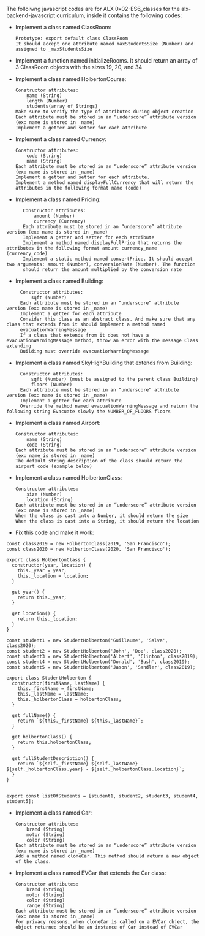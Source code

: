 The folloiwng javascript codes are for ALX 0x02-ES6_classes for the alx-backend-javascript curriculum, inside it contains the following codes:

* Implement a class named ClassRoom:


      Prototype: export default class ClassRoom
      It should accept one attribute named maxStudentsSize (Number) and assigned to _maxStudentsSize

* Implement a function named initializeRooms. It should return an array of 3 ClassRoom objects with the sizes 19, 20, and 34
* Implement a class named HolbertonCourse:


      Constructor attributes:
          name (String)
          length (Number)
          students(array of Strings)
      Make sure to verify the type of attributes during object creation
      Each attribute must be stored in an “underscore” attribute version (ex: name is stored in _name)
      Implement a getter and setter for each attribute

* Implement a class named Currency:


      Constructor attributes:
          code (String)
          name (String)
      Each attribute must be stored in an “underscore” attribute version (ex: name is stored in _name)
      Implement a getter and setter for each attribute.
      Implement a method named displayFullCurrency that will return the attributes in the following format name (code)

* Implement a class named Pricing:

```
      Constructor attributes:
          amount (Number)
          currency (Currency)
      Each attribute must be stored in an “underscore” attribute version (ex: name is stored in _name)
      Implement a getter and setter for each attribute
      Implement a method named displayFullPrice that returns the attributes in the following format amount currency_name (currency_code)
      Implement a static method named convertPrice. It should accept two arguments: amount (Number), conversionRate (Number). The function 
      should return the amount multiplied by the conversion rate
```

* Implement a class named Building:

```
     Constructor attributes:
         sqft (Number)
     Each attribute must be stored in an “underscore” attribute version (ex: name is stored in _name)
     Implement a getter for each attribute
     Consider this class as an abstract class. And make sure that any class that extends from it should implement a method named 
     evacuationWarningMessage
     If a class that extends from it does not have a evacuationWarningMessage method, throw an error with the message Class extending 
     Building must override evacuationWarningMessage
```

* Implement a class named SkyHighBuilding that extends from Building:

```
     Constructor attributes:
         sqft (Number) (must be assigned to the parent class Building)
         floors (Number)
     Each attribute must be stored in an “underscore” attribute version (ex: name is stored in _name)
     Implement a getter for each attribute
     Override the method named evacuationWarningMessage and return the following string Evacuate slowly the NUMBER_OF_FLOORS floors
```

* Implement a class named Airport:


      Constructor attributes:
          name (String)
          code (String)
      Each attribute must be stored in an “underscore” attribute version (ex: name is stored in _name)
      The default string description of the class should return the airport code (example below)

* Implement a class named HolbertonClass:



      Constructor attributes:
          size (Number)
          location (String)
      Each attribute must be stored in an “underscore” attribute version (ex: name is stored in _name)
      When the class is cast into a Number, it should return the size
      When the class is cast into a String, it should return the location

* Fix this code and make it work:

```
const class2019 = new HolbertonClass(2019, 'San Francisco');
const class2020 = new HolbertonClass(2020, 'San Francisco');

export class HolbertonClass {
  constructor(year, location) {
    this._year = year;
    this._location = location;
  }

  get year() {
    return this._year;
  }

  get location() {
    return this._location;
  }
}

const student1 = new StudentHolberton('Guillaume', 'Salva', class2020);
const student2 = new StudentHolberton('John', 'Doe', class2020);
const student3 = new StudentHolberton('Albert', 'Clinton', class2019);
const student4 = new StudentHolberton('Donald', 'Bush', class2019);
const student5 = new StudentHolberton('Jason', 'Sandler', class2019);

export class StudentHolberton {
  constructor(firstName, lastName) {
    this._firstName = firstName;
    this._lastName = lastName;
    this._holbertonClass = holbertonClass;
  }

  get fullName() {
    return `${this._firstName} ${this._lastName}`;
  }

  get holbertonClass() {
    return this.holbertonClass;
  }

  get fullStudentDescription() {
    return `${self._firstName} ${self._lastName} - ${self._holbertonClass.year} - ${self._holbertonClass.location}`;
  }
}


export const listOfStudents = [student1, student2, student3, student4, student5];

```

* Implement a class named Car:


      Constructor attributes:
          brand (String)
          motor (String)
          color (String)
      Each attribute must be stored in an “underscore” attribute version (ex: name is stored in _name)
      Add a method named cloneCar. This method should return a new object of the class.

* Implement a class named EVCar that extends the Car class:


      Constructor attributes:
          brand (String)
          motor (String)
          color (String)
          range (String)
      Each attribute must be stored in an “underscore” attribute version (ex: name is stored in _name)
      For privacy reasons, when cloneCar is called on a EVCar object, the object returned should be an instance of Car instead of EVCar





































































































